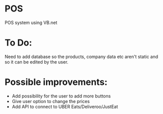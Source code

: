 # POS
 POS system using VB.net
 
 # To Do:
 Need to add database so the products, company data etc aren't static and so it can be edited by the user.
 
 # Possible improvements:
  - Add possibility for the user to add more buttons 
  - Give user option to change the prices
  - Add API to connect to UBER Eats/Deliveroo/JustEat
